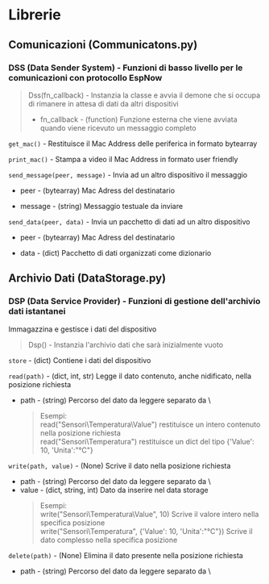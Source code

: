 # Librerie

## Comunicazioni (Communicatons.py)
### DSS (Data Sender System) - Funzioni di basso livello per le comunicazioni con protocollo EspNow
> Dss(fn_callback) - Instanzia la classe e avvia il demone che si occupa di rimanere in attesa di dati da altri dispositivi
> - fn_callback - (function) Funzione esterna che viene avviata quando viene ricevuto un messaggio completo

`get_mac()` - Restituisce il Mac Address delle periferica in formato bytearray

`print_mac()` - Stampa a video il Mac Address in formato user friendly

`send_message(peer, message)` - Invia ad un altro dispositivo il messaggio
- peer - (bytearray) Mac Adress del destinatario
 
- message - (string) Messaggio testuale da inviare

`send_data(peer, data)` - Invia un pacchetto di dati ad un altro dispositivo
- peer - (bytearray) Mac Adress del destinatario 
  
- data - (dict) Pacchetto di dati organizzati come dizionario

## Archivio Dati (DataStorage.py)
### DSP (Data Service Provider) - Funzioni di gestione dell'archivio dati istantanei
Immagazzina e gestisce i dati del dispositivo
> Dsp() - Instanzia l'archivio dati che sarà inizialmente vuoto

`store` - (dict) Contiene i dati del dispositivo

`read(path)` - (dict, int, str) Legge il dato contenuto, anche nidificato, nella posizione richiesta
- path - (string) Percorso del dato da leggere separato da \
  > Esempi:<br />
  > read("Sensori\Temperatura\Value") restituisce un intero contenuto nella posizione richiesta<br />
  > read("Sensori\Temperatura") restituisce un dict del tipo {'Value': 10, 'Unita':"°C"}

`write(path, value)` - (None) Scrive il dato nella posizione richiesta
- path - (string) Percorso del dato da leggere separato da \
- value - (dict, string, int) Dato da inserire nel data storage
  > Esempi:<br />
  > write("Sensori\Temperatura\Value", 10) Scrive il valore intero nella specifica posizione<br />
  >  write("Sensori\Temperatura", {'Value': 10, 'Unita':"°C"}) Scrive il dato complesso nella specifica posizione

`delete(path)` - (None) Elimina il dato presente nella posizione richiesta
- path - (string) Percorso del dato da leggere separato da \

